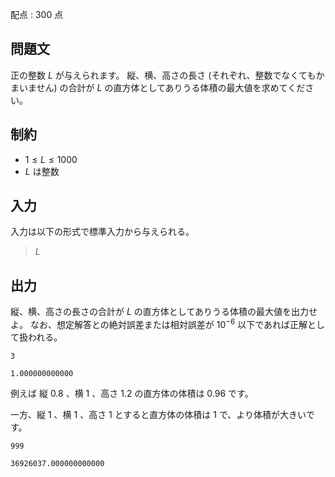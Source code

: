 配点 : $300$ 点

## 問題文

正の整数 $L$ が与えられます。
縦、横、高さの長さ (それぞれ、整数でなくてもかまいません) の合計が $L$ の直方体としてありうる体積の最大値を求めてください。

## 制約

- $1 \leq L \leq 1000$
- $L$ は整数

## 入力

入力は以下の形式で標準入力から与えられる。

> $L$

## 出力

縦、横、高さの長さの合計が $L$ の直方体としてありうる体積の最大値を出力せよ。
なお、想定解答との絶対誤差または相対誤差が $10^{-6}$ 以下であれば正解として扱われる。

```input1
3
```

```output1
1.000000000000
```

例えば 縦 $0.8$ 、横 $1$ 、高さ $1.2$ の直方体の体積は $0.96$ です。

一方、縦 $1$ 、横 $1$ 、高さ $1$ とすると直方体の体積は $1$ で、より体積が大きいです。

```input2
999
```

```output2
36926037.000000000000
```